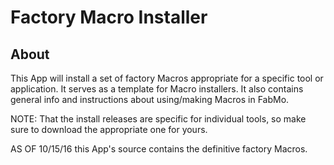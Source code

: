 # Factory Macro Installer

## About
This App will install a set of factory Macros appropriate for a specific tool or application. It serves as a template for Macro installers. It also contains general info and instructions about using/making Macros in FabMo.

NOTE: That the install releases are specific for individual tools, so make sure to download the appropriate one for yours.

AS OF 10/15/16 this App's source contains the definitive factory Macros.
